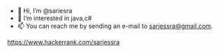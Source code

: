 - 👋 Hi, I’m @sariesra
- 👀 I’m interested in java,c#
- 📫 You can reach me by sending an e-mail to sariessra@gmail.com.


https://www.hackerrank.com/sariessra
<!---
sariesra/sariesra is a ✨ special ✨ repository because its `README.md` (this file) appears on your GitHub profile.
You can click the Preview link to take a look at your changes.
--->
